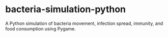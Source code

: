 # bacteria-simulation-python
A Python simulation of bacteria movement, infection spread, immunity, and food consumption using Pygame.
